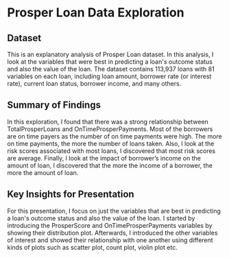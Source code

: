 # Prosper Loan Data Exploration

## Dataset

This is an explanatory analysis of Prosper Loan dataset. In this analysis, I look at the variables that were best in predicting a loan's outcome status and also the value of the loan. The dataset contains 113,937 loans with 81 variables on each loan, including loan amount, borrower rate (or interest rate), current loan status, borrower income, and many others.


## Summary of Findings

In this exploration, I found that there was a strong relationship between TotalProsperLoans and OnTimeProsperPayments. Most of the borrowers are on time payers as the number of on time payments were high. The more on time payments, the more the number of loans taken.
Also, I look at the risk scores associated with most loans, I discovered that most risk scores are average.
Finally, I look at the impact of borrower’s income on the amount of loan, I discovered that the more the income of a borrower, the more the amount of loan.



## Key Insights for Presentation

For this presentation, I focus on just the variables that are best in predicting a loan's outcome status and also the value of the loan. I started by introducing the ProsperScore and OnTimeProsperPayments variables by showing their distribution plot.
Afterwards, I introduced the other variables of interest and showed their relationship with one another using different kinds of plots such as scatter plot, count plot, violin plot etc.

